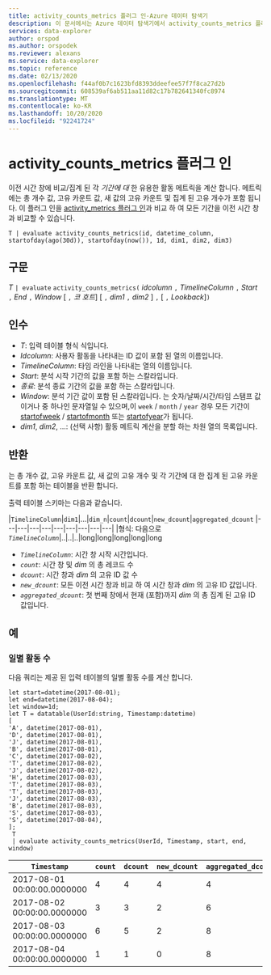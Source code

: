 ```yaml
---
title: activity_counts_metrics 플러그 인-Azure 데이터 탐색기
description: 이 문서에서는 Azure 데이터 탐색기에서 activity_counts_metrics 플러그 인을 설명 합니다.
services: data-explorer
author: orspod
ms.author: orspodek
ms.reviewer: alexans
ms.service: data-explorer
ms.topic: reference
ms.date: 02/13/2020
ms.openlocfilehash: f44af0b7c1623bfd8393ddeefee57f7f8ca27d2b
ms.sourcegitcommit: 608539af6ab511aa11d82c17b782641340fc8974
ms.translationtype: MT
ms.contentlocale: ko-KR
ms.lasthandoff: 10/20/2020
ms.locfileid: "92241724"
---
```

# <a name="activity_counts_metrics-plugin"></a>activity_counts_metrics 플러그 인

이전 시간 창에 비교/집계 된 각 *기간에 대* 한 유용한 활동 메트릭을 계산 합니다. 메트릭에는 총 개수 값, 고유 카운트 값, 새 값의 고유 카운트 및 집계 된 고유 개수가 포함 됩니다. 이 플러그 인을 [activity_metrics 플러그 인](activity-metrics-plugin.md)과 비교 하 여 모든 기간을 이전 시간 창과 비교할 수 있습니다.

```kusto
T | evaluate activity_counts_metrics(id, datetime_column, startofday(ago(30d)), startofday(now()), 1d, dim1, dim2, dim3)
```

## <a name="syntax"></a>구문

*T* `| evaluate` `activity_counts_metrics(` *idcolumn* `,` *TimelineColumn* `,` *Start* `,` *End* `,` *Window* [ `,` *코 호트*] [ `,` *dim1* `,` *dim2* ] `,` [ `,` *Lookback*]`)`

## <a name="arguments"></a>인수

* *T*: 입력 테이블 형식 식입니다.
* *Idcolumn*: 사용자 활동을 나타내는 ID 값이 포함 된 열의 이름입니다. 
* *TimelineColumn*: 타임 라인을 나타내는 열의 이름입니다.
* *Start*: 분석 시작 기간의 값을 포함 하는 스칼라입니다.
* *종료*: 분석 종료 기간의 값을 포함 하는 스칼라입니다.
* *Window*: 분석 기간 값이 포함 된 스칼라입니다. 는 숫자/날짜/시간/타임 스탬프 값 이거나 중 하나인 문자열일 수 있으며,이 `week` / `month` / `year` 경우 모든 기간이 [startofweek](startofweekfunction.md) / [startofmonth](startofmonthfunction.md) 또는 [startofyear](startofyearfunction.md)가 됩니다. 
* *dim1*, *dim2*, ...: (선택 사항) 활동 메트릭 계산을 분할 하는 차원 열의 목록입니다.

## <a name="returns"></a>반환

는 총 개수 값, 고유 카운트 값, 새 값의 고유 개수 및 각 기간에 대 한 집계 된 고유 카운트를 포함 하는 테이블을 반환 합니다.

출력 테이블 스키마는 다음과 같습니다.

|`TimelineColumn`|`dim1`|...|`dim_n`|`count`|`dcount`|`new_dcount`|`aggregated_dcount`
|---|---|---|---|---|---|---|---|---|
|형식: 다음으로 *`TimelineColumn`*|..|..|..|long|long|long|long|long


* *`TimelineColumn`*: 시간 창 시작 시간입니다.
* *`count`*: 시간 창 및 *dim* 의 총 레코드 수
* *`dcount`*: 시간 창과 *dim* 의 고유 ID 값 수
* *`new_dcount`*: 모든 이전 시간 창과 비교 하 여 시간 창과 *dim* 의 고유 ID 값입니다. 
* *`aggregated_dcount`*: 첫 번째 창에서 현재 (포함)까지 *dim* 의 총 집계 된 고유 ID 값입니다.

## <a name="examples"></a>예

### <a name="daily-activity-counts"></a>일별 활동 수 

다음 쿼리는 제공 된 입력 테이블의 일별 활동 수를 계산 합니다.

<!-- csl: https://help.kusto.windows.net:443/Samples -->
```kusto
let start=datetime(2017-08-01);
let end=datetime(2017-08-04);
let window=1d;
let T = datatable(UserId:string, Timestamp:datetime)
[
'A', datetime(2017-08-01),
'D', datetime(2017-08-01), 
'J', datetime(2017-08-01),
'B', datetime(2017-08-01),
'C', datetime(2017-08-02),  
'T', datetime(2017-08-02),
'J', datetime(2017-08-02),
'H', datetime(2017-08-03),
'T', datetime(2017-08-03),
'T', datetime(2017-08-03),
'J', datetime(2017-08-03),
'B', datetime(2017-08-03),
'S', datetime(2017-08-03),
'S', datetime(2017-08-04),
];
 T 
 | evaluate activity_counts_metrics(UserId, Timestamp, start, end, window)
```

|`Timestamp`|`count`|`dcount`|`new_dcount`|`aggregated_dcount`|
|---|---|---|---|---|
|2017-08-01 00:00:00.0000000|4|4|4|4|
|2017-08-02 00:00:00.0000000|3|3|2|6|
|2017-08-03 00:00:00.0000000|6|5|2|8|
|2017-08-04 00:00:00.0000000|1|1|0|8|


